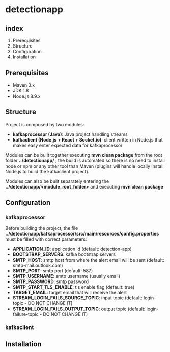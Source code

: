 detectionapp
============

index
-----
1) Prerequisites
2) Structure
3) Configuration
4) Installation

Prerequisites
-------------
- Maven 3.x
- JDK 1.8
- Node.js 8.9.x

Structure
---------
Project is composed by two modules:
- __kafkaprocessor (Java)__: Java project handling streams
- __kafkaclient (Node.js + React + Socket.io)__: client written in Node.js that makes easy enter expected data for kafkaprocessor  
  
Modules can be built together executing __mvn clean package__ from the root folder __../detectionapp/__ ; the build is automated so there is no need to install node or npm or any other tool than Maven (plugins will handle locally install Node.js to build the kafkaclient project).  
  
Modules can also be built separately entering the __../detectionapp/<module_root_folder>__ and executing __mvn clean package__

Configuration
-------------
### kafkaprocessor
Before building the project, the file __../detectionapp/kafkaprocessor/src/main/resources/config.properties__ must be filled with correct parameters:
- __APPLICATION_ID__: application id (default: detection-app)
- __BOOTSTRAP_SERVERS__: kafka bootstrap servers
- __SMTP_HOST__: smtp host from where the alert email will be sent (default: smtp-mail.outlook.com)
- __SMTP_PORT__: smtp port (default: 587)
- __SMTP_USERNAME__: smtp username (usually email)
- __SMTP_PASSWORD__: smtp password
- __SMTP_START_TLS_ENABLE__: tls enable flag (default: true)
- __TARGET_EMAIL__: target email that will receive the alert
- __STREAM_LOGIN_FAILS_SOURCE_TOPIC__: input topic (default: login-topic - DO NOT CHANGE IT)
- __STREAM_LOGIN_FAILS_OUTPUT_TOPIC__: output topic (default: login-failure-topic - DO NOT CHANGE IT)

### kafkaclient

Installation
------------

